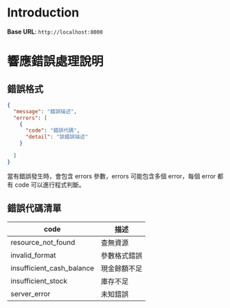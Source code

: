 # Introduction



<aside>
    <strong>Base URL</strong>: <code>http://localhost:8000</code>
</aside>

<h1>響應錯誤處理說明</h1>

<h2>錯誤格式</h2>

```json
{
  "message": "錯誤描述",
  "errors": [
    {
      "code": "錯誤代碼",
      "detail": "該錯誤描述"
    }

  ]
}
```

<aside>當有錯誤發生時，會包含 errors 參數，errors 可能包含多個 error，每個 error 都有 code 可以進行程式判斷。</aside>

<h2>錯誤代碼清單</h2>

|  code   | 描述  |
|  ----  | ----  |
| resource_not_found  | 查無資源 |
| invalid_format  | 參數格式錯誤 |
| insufficient_cash_balance  | 現金餘額不足 |
| insufficient_stock  | 庫存不足 |
| server_error  | 未知錯誤 |


